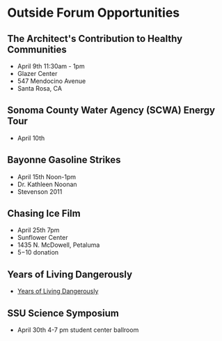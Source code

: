 # Outside Forum Opportunities

## The Architect's Contribution to Healthy Communities
- April 9th 11:30am - 1pm
- Glazer Center
- 547 Mendocino Avenue
- Santa Rosa, CA

## Sonoma County Water Agency (SCWA) Energy Tour
- April 10th

## Bayonne Gasoline Strikes
- April 15th Noon-1pm
- Dr. Kathleen Noonan
- Stevenson 2011

## Chasing Ice Film
- April 25th 7pm
- Sunflower Center
- 1435 N. McDowell, Petaluma
- $5-$10 donation

## Years of Living Dangerously
- [Years of Living Dangerously](http://www.sho.com/sho/years-of-living-dangerously/home)

## SSU Science Symposium
- April 30th 4-7 pm student center ballroom

